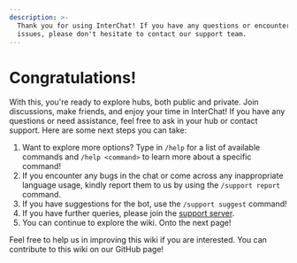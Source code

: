 ```yaml
---
description: >-
  Thank you for using InterChat! If you have any questions or encounter any
  issues, please don't hesitate to contact our support team.
---
```


# Congratulations!

With this, you're ready to explore hubs, both public and private. Join discussions, make friends, and enjoy your time in InterChat! If you have any questions or need assistance, feel free to ask in your hub or contact support. Here are some next steps you can take:

1. Want to explore more options? Type in `/help` for a list of available commands and `/help <command>` to learn more about a specific command!
2. If you encounter any bugs in the chat or come across any inappropriate language usage, kindly report them to us by using the `/support report` command.
3. If you have suggestions for the bot, use the `/support suggest` command!
4. If you have further queries, please join the [support server](https://discord.gg/8NzFveeWTQ).
5. You can continue to explore the wiki. Onto the next page!

Feel free to help us in improving this wiki if you are interested. You can contribute to this wiki on our GitHub page!
